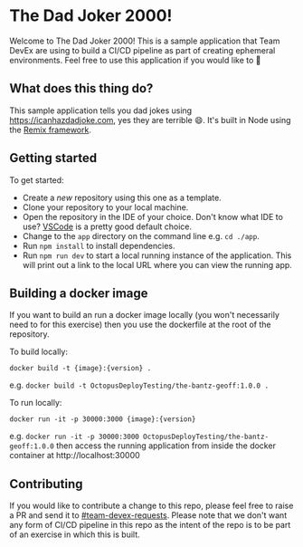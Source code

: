 # The Dad Joker 2000!

Welcome to The Dad Joker 2000! This is a sample application that Team DevEx are using to build a CI/CD pipeline as part of creating ephemeral environments. Feel free to use this application if you would like to 🙂

## What does this thing do?

This sample application tells you dad jokes using https://icanhazdadjoke.com, yes they are terrible 😄. It's built in Node using the [Remix framework](https://remix.run/).

## Getting started


To get started:

- Create a _new_ repository using this one as a template.
- Clone your repository to your local machine.
- Open the repository in the IDE of your choice. Don't know what IDE to use? [VSCode](https://code.visualstudio.com/) is a pretty good default choice.
- Change to the `app` directory on the command line e.g. `cd ./app`.
- Run `npm install` to install dependencies.
- Run `npm run dev` to start a local running instance of the application. This will print out a link to the local URL where you can view the running app.

## Building a docker image

If you want to build an run a docker image locally (you won't necessarily need to for this exercise) then you use the dockerfile at the root of the repository.

To build locally:

`docker build -t {image}:{version} .`

e.g. `docker build -t OctopusDeployTesting/the-bantz-geoff:1.0.0 .`

To run locally:

`docker run -it -p 30000:3000 {image}:{version}`

e.g. `docker run -it -p 30000:3000 OctopusDeployTesting/the-bantz-geoff:1.0.0` then access the running application from inside the docker container at http://localhost:30000

## Contributing

If you would like to contribute a change to this repo, please feel free to raise a PR and send it to [#team-devex-requests](https://octopusdeploy.slack.com/archives/C06GM0962RH). Please note that we don't want any form of CI/CD pipeline in this repo as the intent of the repo is to be part of an exercise in which this is built.
